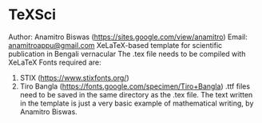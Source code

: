 # TeXSci
Author: Anamitro Biswas (https://sites.google.com/view/anamitro)
Email: anamitroappu@gmail.com
XeLaTeX-based template for scientific publication in Bengali vernacular
The .tex file needs to be compiled with XeLaTeX
Fonts required are:
1. STIX (https://www.stixfonts.org/)
2. Tiro Bangla (https://fonts.google.com/specimen/Tiro+Bangla)
.ttf files need to be saved in the same directory as the .tex file.
The text written in the template is just a very basic example of mathematical writing, by Anamitro Biswas.
